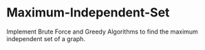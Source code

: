 # Maximum-Independent-Set
Implement Brute Force and Greedy Algorithms to find the maximum independent set of a graph.
